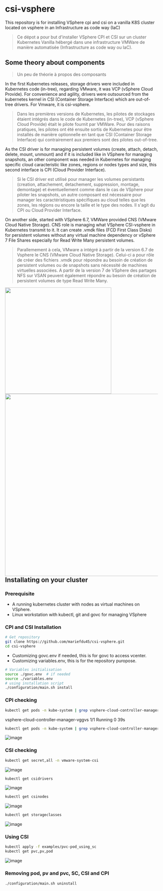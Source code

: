 # csi-vsphere
This repository is for installing VSphere cpi and csi on a vanilla K8S cluster located on vsphere in an Infrastructure as code way (IaC)

> Ce dépot a pour but d'installer VSphere CPI et CSI  sur un cluster Kubernetes Vanilla hébergé dans une infrastructure VMWare de manière automatisée (Infrastructure as code way ou IaC).


## Some theory about components
> Un peu de théorie à propos des composants

In the first Kubernetes releases, storage drivers were included in Kubernetes code (in-tree), regarding VMware, it was VCP (vSphere Cloud Provide). For convenience and agility, drivers were outsourced from the kubernetes kernel in CSI (Container Storage Interface) which are out-of-tree drivers. For Vmware, it is csi-vsphere.
> Dans les premières versions de Kubernetes, les pilotes de stockages étaient intégrés dans le code de Kubernetes (in-tree), VCP (vSphere Cloud Provide) était le pilote fournit par VMWare. Pour des raisons pratiques, les pilotes ont été ensuite sortis de Kubernetes pour être installés de manière optionnelle en tant que CSI (Container Storage Interface) qui contrairement aux premiers sont des pilotes out-of-tree.

As the CSI driver is for managing persistent volumes (create, attach, detach, delete, mount, unmount) and if it is included like in VSphere for managing snapshots, an other component was needed in Kubernetes for managing specific cloud caracteristic like  zones, regions or nodes types and size, this second interface is CPI (Cloud Provider Interface).

> Si le CSI driver est utilisé pour manager les volumes persistants (creation, attachement, detachement, suppression, montage, demontage) et éventuellement comme dans le cas de VSphere pour piloter les snapshots, un autre composant est nécessaire pour manager les caractéristiques spécifiques au cloud telles que les zones, les régions ou encore la taille et le type des nodes. Il s'agit du CPI ou Cloud Provider Interface.

On another side, started with VSphere 6.7, VMWare provided CNS (VMware Cloud Native Storage). CNS role is  managing what VSphere CSI-vsphere in Kubernetes transmit to it. It can create .vmdk files (FCD First Class Disks) for persistent volumes without any virtual machine dependency or vSphere 7 File Shares especially for Read Write Many persistent volumes.
> Parallemement à cela, VMware a intégré à partir de la version 6.7 de Vsphere le CNS (VMware Cloud Native Storage). Celui-ci a pour rôle de créer des fichiers .vmdk pour répondre au besoin de création de persistent volumes ou de snapshots sans nécessité de machines virtuelles associées. A partir de la version 7 de VSphere des partages NFS sur VSAN peuvent également répondre au besoin de création de persistent volumes de type Read Write Many.

<img src="https://github.com/mariefdu45/csi-vsphere/assets/96368239/cd1af133-08fd-4b21-affa-a512dd9c1f2a"  width="350"/>
<img align="right" src="https://github.com/mariefdu45/csi-vsphere/assets/96368239/1e5fdd77-e92a-4cb3-bc48-8a09d2588a8a"  width="600"/>


## Installating on your cluster
### Prerequisite
- A running kubernetes cluster with nodes as virtual machines on VSphere.
- Linux workstation with kubectl, git and govc for managing VSphere

### CPI and CSI Installation
```bash
# Get repository
git clone https://github.com/mariefdu45/csi-vsphere.git
cd csi-vsphere
```
- Customizing govc.env if needed, this is for govc to access vcenter.
- Customizing variables.env, this is for the repository puropose.
  
```bash
# Variables initialisation
source ./govc.env  # if needed
source ./variables.env
# using installation script
./configuration/main.sh install
```

### CPI checking
```bash
kubectl get pods -n kube-system | grep vsphere-cloud-controller-manager
```
vsphere-cloud-controller-manager-vggvs   1/1     Running   0             39s
```bash
kubectl get pods -n kube-system | grep vsphere-cloud-controller-manager | awk '{print $1}' | xargs kubectl logs -n kube-system | grep "Successfully initialized node"
```
![image](https://github.com/mariefdu45/csi-vsphere/assets/96368239/16bca8af-cda2-48c5-98cd-cf049d3425ae)


### CSI checking
```bash
kubectl get secret,all -n vmware-system-csi
```
![image](https://github.com/mariefdu45/csi-vsphere/assets/96368239/f2351a4c-dda8-4bc2-963a-36001dcc37cf)


```bash
kubectl get csidrivers
```
![image](https://github.com/mariefdu45/csi-vsphere/assets/96368239/bea2e6a9-fcb8-43a8-8dcf-2c620052f457)

```bash
kubectl get csinodes
```
![image](https://github.com/mariefdu45/csi-vsphere/assets/96368239/19cdc5ce-861d-42e5-af58-6ce4dbe50866)

```bash
kubectl get storageclasses
```
![image](https://github.com/mariefdu45/csi-vsphere/assets/96368239/ec074ea5-8ff1-4e4c-9ee3-838b35fba13d)

### Using CSI
```bash
kubectl apply -f examples/pvc-pod_using_sc
kubectl get pvc,pv,pod
```
![image](https://github.com/mariefdu45/csi-vsphere/assets/96368239/70520d93-24b4-4dff-af50-dc234a90758c)

### Removing pod, pv and pvc, SC, CSI and CPI 

```bash
./configuration/main.sh uninstall

```
